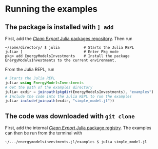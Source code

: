 # Running the examples


## The package is installed with `] add`

First, add the [*Clean Export* Julia packages repository](https://gitlab.sintef.no/clean_export/registrycleanexport). Then run 
```
~/some/directory/ $ julia           # Starts the Julia REPL
julia> ]                            # Enter Pkg mode 
pkg> add EnergyModelsInvestments    # Install the package EnergyModelsInvestments to the current environment.
```
From the Julia REPL, run
```julia
# Starts the Julia REPL
julia> using EnergyModelsInvestments
# Get the path of the examples directory
julia> exdir = joinpath(pkgdir(EnergyModelsInvestments), "examples")
# Include the code into the Julia REPL to run the examples
julia> include(joinpath(exdir, "simple_model.jl"))
```


## The code was downloaded with `git clone`

First, add the internal [*Clean Export* Julia package registry](https://gitlab.sintef.no/clean_export/registrycleanexport). The examples can then be run from the terminal with
```shell script
~/.../energymodelsinvestments.jl/examples $ julia simple_model.jl
```
